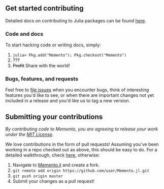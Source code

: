 ## Get started contributing

Detailed docs on contributing to Julia packages can be found [here](http://docs.julialang.org/en/release-0.2/manual/packages/?highlight=pkg#package-development).

### Code and docs
To start hacking code or writing docs, simply:

1. `julia> Pkg.add("Memento"); Pkg.checkout("Memento")`
2. ???
3. ~~Profit~~ Share with the world!

### Bugs, features, and requests
Feel free to [file issues](https://github.com/forio/Memento.jl/issues) when you encounter bugs, think of interesting features you'd like to see, or when there are important changes not yet included in a release and you'd like us to tag a new version.


## Submitting your contributions

*By contributing code to Memento, you are agreeing to release your work under the [MIT License](https://github.com/forio/Memento.jl/blob/master/LICENSE.md).*

We love contributions in the form of pull requests! Assuming you've been working in a repo checked out as above, this should be easy to do. For a detailed walkthrough, check [here](https://help.github.com/articles/fork-a-repo), otherwise:

1. Navigate to [Memento.jl](https://github.com/forio/Memento.jl) and create a fork.
2. `git remote add origin https://github.com/user/Memento.jl.git`
3. `git push origin master`
4. Submit your changes as a pull request!    
